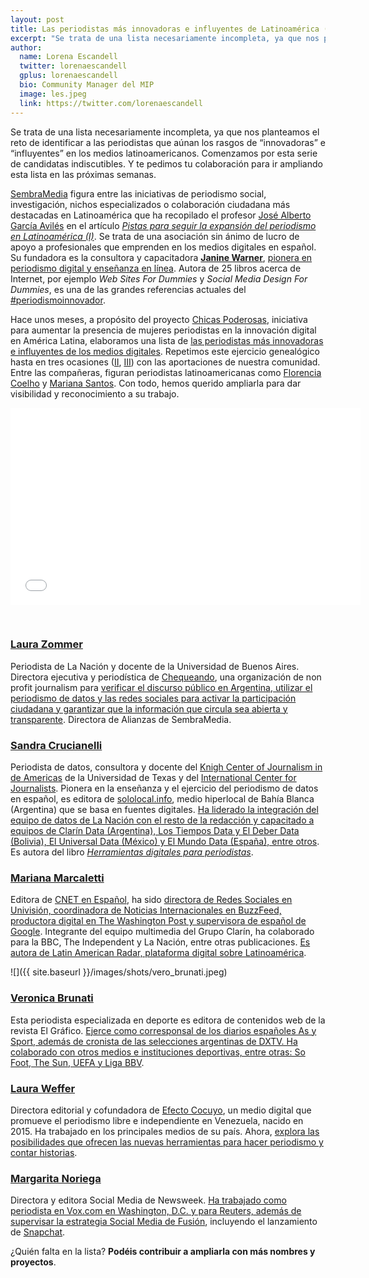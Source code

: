 ```yaml
---
layout: post
title: Las periodistas más innovadoras e influyentes de Latinoamérica (I)  
excerpt: "Se trata de una lista necesariamente incompleta, ya que nos planteamos el reto de identificar a las periodistas que aúnan los rasgos de “innovadoras” e “influyentes” en los medios latinoamericanos. Comenzamos por esta serie de candidatas indiscutibles. Y te pedimos tu colaboración para ir ampliando esta lista en las próximas semanas."
author:
  name: Lorena Escandell
  twitter: lorenaescandell
  gplus: lorenaescandell 
  bio: Community Manager del MIP
  image: les.jpeg
  link: https://twitter.com/lorenaescandell
---
```

Se trata de una lista necesariamente incompleta, ya que nos planteamos el reto de identificar a las periodistas que aúnan los rasgos de “innovadoras” e “influyentes” en los medios latinoamericanos. Comenzamos por esta serie de candidatas indiscutibles. Y te pedimos tu colaboración para ir ampliando esta lista en las próximas semanas.

[SembraMedia](http://www.sembramedia.org/) figura entre las iniciativas de periodismo social, investigación, nichos especializados o colaboración ciudadana más destacadas en Latinoamérica que ha recopilado el profesor [José Alberto García Avilés](https://twitter.com/jagaraviles) en el artículo *[Pistas para seguir la expansión del periodismo en Latinoamérica (I)](http://mip.umh.es/blog/2016/07/17/pistas-periodismo-latinoamerica)*. Se trata de una asociación sin ánimo de lucro de apoyo a profesionales que emprenden en los medios digitales en español. Su fundadora es la consultora y capacitadora **[Janine Warner](https://twitter.com/janinewarner)**, [pionera en periodismo digital y enseñanza en línea](https://www.linkedin.com/in/janinewarner?authType=NAME_SEARCH&authToken=ciFo&locale=es_ES&srchid=2002312841469010086231&srchindex=1&srchtotal=20&trk=vsrp_people_res_name&trkInfo=VSRPsearchId%3A2002312841469010086231%2CVSRPtargetId%3A41016%2CVSRPcmpt%3Aprimary%2CVSRPnm%3Atrue%2CauthType%3ANAME_SEARCH). Autora de 25 libros acerca de Internet, por ejemplo *Web Sites For Dummies* y *Social Media Design For Dummies*, es una de las grandes referencias actuales del [#periodismoinnovador](https://twitter.com/search?q=%23periodismoinnovador&src=typd). 

Hace unos meses, a propósito del proyecto [Chicas Poderosas](https://twitter.com/poderosaschicas), iniciativa para aumentar la presencia de mujeres periodistas en la innovación digital en América Latina, elaboramos una lista de [las periodistas más innovadoras e influyentes de los medios digitales](http://mip.umh.es/blog/2015/11/15/periodistas-innovadoras-influyentes). Repetimos este ejercicio genealógico hasta en tres ocasiones ([II](http://mip.umh.es/blog/2016/01/17/mujeres-periodistas-innovadoras-dos/), [III](http://mip.umh.es/blog/2016/03/19/mujeres-periodistas-innovadoras-tres)) con las aportaciones de nuestra comunidad. Entre las compañeras, figuran periodistas latinoamericanas como [Florencia Coelho](https://twitter.com/fcoel) y [Mariana Santos](https://twitter.com/marysaints). Con todo, hemos querido ampliarla para dar visibilidad y reconocimiento a su trabajo.

<object width="560" height="315"><param name="movie" value="//www.youtube.com/v/Tl1JNMFSerE?version=3&amp;hl=es_ES"></param><param name="allowFullScreen" value="true"></param><param name="allowscriptaccess" value="always"></param><embed src="//www.youtube.com/v/Tl1JNMFSerE?version=3&amp;hl=es_ES" type="application/x-shockwave-flash" width="560" height="315" allowscriptaccess="always" allowfullscreen="true"></embed></object>

<br>

### [Laura Zommer](https://twitter.com/lauzommer)

Periodista de La Nación y docente de la Universidad de Buenos Aires. Directora ejecutiva y periodística de [Chequeando]( http://chequeado.com/), una organización de non profit journalism para [verificar el discurso público en Argentina, utilizar el periodismo de datos y las redes sociales para activar la participación ciudadana y garantizar que la información que circula sea abierta y transparente](https://www.linkedin.com/in/laura-zommer-59b89512?authType=NAME_SEARCH&authToken=0xiX&locale=es_ES&trk=tyah&trkInfo=clickedVertical%3Amynetwork%2CclickedEntityId%3A43990535%2CauthType%3ANAME_SEARCH%2Cidx%3A1-1-1%2CtarId%3A1469085642825%2Ctas%3Alaura%20zommer). Directora de Alianzas de SembraMedia.

### [Sandra Crucianelli](https://twitter.com/spcrucianelli)

Periodista de datos, consultora y docente del [Knigh Center of Journalism in de Americas](https://knightcenter.utexas.edu/es/) de la Universidad de Texas y del [International Center for Journalists](http://www.icfj.org/). Pionera en la enseñanza y el ejercicio del periodismo de datos en español, es editora de [sololocal.info](http://www.sololocal.info/), medio hiperlocal de Bahía Blanca (Argentina) que se basa en fuentes digitales. [Ha liderado la integración del equipo de datos de La Nación con el resto de la redacción y capacitado a equipos de Clarín Data (Argentina), Los Tiempos Data y El Deber Data (Bolivia), El Universal Data (México) y El Mundo Data (España), entre otros]( https://www.linkedin.com/in/sandracrucianelli). Es autora del libro *[Herramientas digitales para periodistas](https://knightcenter.utexas.edu/books/HDPP.pdf)*.

### [Mariana Marcaletti](https://twitter.com/Mariamrom)

Editora de [CNET en Español](https://twitter.com/CNET_Es), ha sido [directora de Redes Sociales en Univisión, coordinadora de Noticias Internacionales en BuzzFeed, productora digital en The Washington Post y supervisora de español de Google](http://www.miquelpellicer.com/2015/08/mariana-marcaletti-entrevista-buzzfeed). Integrante del equipo multimedia del Grupo Clarín, ha colaborado para la BBC, The Independent y La Nación, entre otras publicaciones. [Es autora de Latin American Radar, plataforma digital sobre Latinoamérica]( https://www.linkedin.com/in/marianamarcaletti).

![]({{ site.baseurl }}/images/shots/vero_brunati.jpeg)

### [Veronica Brunati](https://twitter.com/verobrunati)

Esta periodista especializada en deporte es editora de contenidos web de la revista El Gráfico. [Ejerce como corresponsal de los diarios españoles As y Sport, además de cronista de las selecciones argentinas de DXTV. Ha colaborado con otros medios e instituciones deportivas, entre otras: So Foot, The Sun, UEFA y Liga BBV]( https://www.linkedin.com/in/vero-brunati-891a911a?authType=NAME_SEARCH&authToken=s9MZ&locale=es_ES&trk=tyah&trkInfo=clickedVertical%3Amynetwork%2CclickedEntityId%3A68369581%2CauthType%3ANAME_SEARCH%2Cidx%3A1-1-1%2CtarId%3A1469010393318%2Ctas%3Avero%20brunati%20).  

### [Laura Weffer](https://twitter.com/Laura_Weffer)

Directora editorial y cofundadora de [Efecto Cocuyo](http://www.efectococuyo.com), un medio digital que promueve el periodismo libre e independiente en Venezuela, nacido en 2015. Ha trabajado en los principales medios de su país. Ahora, [explora las posibilidades que ofrecen las nuevas herramientas para hacer periodismo y contar historias](https://www.linkedin.com/in/laura-weffer-74384232?authType=NAME_SEARCH&authToken=mgsy&locale=es_ES&trk=tyah&trkInfo=clickedVertical%3Amynetwork%2CclickedEntityId%3A115545507%2CauthType%3ANAME_SEARCH%2Cidx%3A1-1-1%2CtarId%3A1469086116787%2Ctas%3ALaura%20Weffer). 

### [Margarita Noriega](https://twitter.com/margarita)

Directora y editora Social Media de Newsweek. [Ha trabajado como periodista en Vox.com en Washington, D.C. y para Reuters, además de supervisar la estrategia Social Media de Fusión](http://www.newsweek.com/authors/margarita-noriega), incluyendo el lanzamiento de [Snapchat](https://www.snapchat.com/l/es/).
 
¿Quién falta en la lista? **Podéis contribuir a ampliarla con más nombres y proyectos**.

